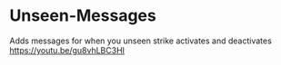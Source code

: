 # Unseen-Messages
Adds messages for when you unseen strike activates and deactivates
https://youtu.be/gu8vhLBC3HI
